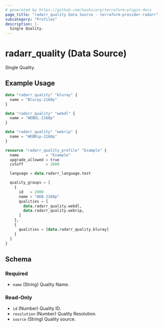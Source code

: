 ```yaml
---
# generated by https://github.com/hashicorp/terraform-plugin-docs
page_title: "radarr_quality Data Source - terraform-provider-radarr"
subcategory: "Profiles"
description: |-
  Single Quality.
---
```


# radarr_quality (Data Source)

<!-- subcategory:Profiles -->
Single Quality.

## Example Usage

```terraform
data "radarr_quality" "bluray" {
  name = "Bluray-2160p"
}

data "radarr_quality" "webdl" {
  name = "WEBDL-2160p"
}

data "radarr_quality" "webrip" {
  name = "WEBRip-2160p"
}

resource "radarr_quality_profile" "Example" {
  name            = "Example"
  upgrade_allowed = true
  cutoff          = 2000

  language = data.radarr_language.test

  quality_groups = [
    {
      id   = 2000
      name = "WEB 2160p"
      qualities = [
        data.radarr_quality.webdl,
        data.radarr_quality.webrip,
      ]
    },
    {
      qualities = [data.radarr_quality.bluray]
    }
  ]
}
```

<!-- schema generated by tfplugindocs -->
## Schema

### Required

- `name` (String) Quality Name.

### Read-Only

- `id` (Number) Quality  ID.
- `resolution` (Number) Quality Resolution.
- `source` (String) Quality source.
